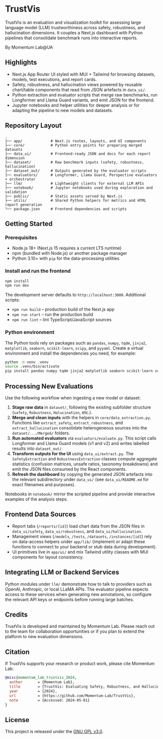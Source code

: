 # TrustVis

TrustVis is an evaluation and visualization toolkit for assessing large language model (LLM) trustworthiness across safety, robustness, and hallucination dimensions. It couples a Next.js dashboard with Python pipelines that consolidate benchmark runs into interactive reports.

By Momentum Lab@UA

## Highlights
- Next.js App Router UI styled with MUI + Tailwind for browsing datasets, models, test executions, and report cards.
- Safety, robustness, and hallucination views powered by reusable chart/table components that read from JSON artefacts in `data_ui/`.
- Python extraction and evaluator scripts that merge raw benchmarks, run Longformer and Llama Guard variants, and emit JSON for the frontend.
- Jupyter notebooks and helper utilities for deeper analysis or for adapting the pipeline to new models and datasets.

## Repository Layout
```text
.
├── app/             # Next.js routes, layouts, and UI components
├── core/            # Python entry points for preparing merged datasets
├── data_ui/         # Frontend-ready JSON and docs for each report dimension
├── dataset/         # Raw benchmark inputs (safety, robustness, hallucination)
├── dataset_out/     # Outputs generated by the evaluator scripts
├── evaluators/      # Longformer, Llama Guard, Perspective evaluators + orchestrator
├── llm/             # Lightweight clients for external LLM APIs
├── notebook/        # Jupyter notebooks used during exploration and validation
├── public/          # Static assets served by Next.js
├── utils/           # Shared Python helpers for metrics and HTML report generation
└── package.json     # Frontend dependencies and scripts
```

## Getting Started

### Prerequisites
- Node.js 18+ (Next.js 15 requires a current LTS runtime)
- npm (bundled with Node.js) or another package manager
- Python 3.10+ with `pip` for the data-processing utilities

### Install and run the frontend
```bash
npm install
npm run dev
```

The development server defaults to `http://localhost:3000`. Additional scripts:

- `npm run build` – production build of the Next.js app
- `npm run start` – run the production build
- `npm run lint` – lint TypeScript/JavaScript sources

### Python environment

The Python tools rely on packages such as `pandas`, `numpy`, `tqdm`, `jinja2`, `matplotlib`, `seaborn`, `scikit-learn`, `scipy`, and `pyyaml`. Create a virtual environment and install the dependencies you need, for example:

```bash
python -m venv .venv
source .venv/bin/activate
pip install pandas numpy tqdm jinja2 matplotlib seaborn scikit-learn scipy pyyaml
```

## Processing New Evaluations

Use the following workflow when ingesting a new model or dataset:

1. **Stage raw data** in `dataset/`, following the existing subfolder structure (`safety`, `Robustness`, `Halucination`, etc.).
2. **Merge and clean inputs** with the helpers in `core/data_extraction.py`. Functions like `extract_safety`, `extract_robustness`, and `extract_hallucination` consolidate heterogeneous sources into the `dataset/.../Merged/` folders.
3. **Run automated evaluators** via `evaluators/evaluate.py`. This script calls Longformer and Llama Guard models (v1 and v2) and writes labelled results into `dataset_out/`.
4. **Transform outputs for the UI** using `data_ui/extract.py`. The `SafetyExtraction` and `RobustnessExtraction` classes compute aggregate statistics (confusion matrices, unsafe ratios, taxonomy breakdowns) and emit the JSON files consumed by the React components.
5. **Refresh the dashboard** by copying the generated JSON artefacts into the relevant subdirectory under `data_ui/` (see `data_ui/README.md` for exact filenames and purposes).

Notebooks in `notebook/` mirror the scripted pipeline and provide interactive examples of the analysis steps.

## Frontend Data Sources

- Report tabs (`/reports/[id]`) load chart data from the JSON files in `data_ui/safety`, `data_ui/robustness`, and `data_ui/hallucination`.
- Management views (`/models`, `/tests`, `/datasets`, `/instances/[id]`) rely on data-access helpers under `app/lib/` (implement or adapt these functions to connect to your backend or stub data during development).
- UI primitives live in `app/ui/` and mix Tailwind utility classes with MUI components for layout consistency.

## Integrating LLM or Backend Services

Python modules under `llm/` demonstrate how to talk to providers such as OpenAI, Anthropic, or local LLaMA APIs. The evaluator pipeline expects access to these services when generating new annotations, so configure the relevant API keys or endpoints before running large batches.

## Credits

TrustVis is developed and maintained by Momentum Lab. Please reach out to the team for collaboration opportunities or if you plan to extend the platform to new evaluation dimensions.

## Citation

If TrustVis supports your research or product work, please cite Momentum Lab:

```bibtex
@misc{momentum_lab_trustvis_2024,
  author       = {Momentum Lab},
  title        = {TrustVis: Evaluating Safety, Robustness, and Hallucination Risks in Large Language Models},
  year         = {2024},
  url          = {https://github.com/Momentum-Lab/TrustVis},
  note         = {Accessed: 2024-05-01}
}
```

## License

This project is released under the [GNU GPL v3.0](LICENSE).
